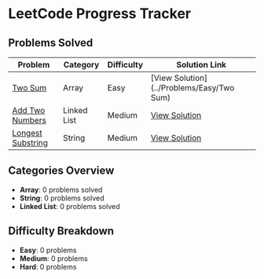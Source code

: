 # LeetCode Progress Tracker

## Problems Solved

| Problem                         | Category        | Difficulty | Solution Link                               |
|---------------------------------|-----------------|------------|---------------------------------------------|
| [Two Sum](https://leetcode.com/problems/two-sum/) | Array           | Easy       | [View Solution](../Problems/Easy/Two Sum)    |
| [Add Two Numbers](../solutions/add_two_numbers.py) | Linked List    | Medium     | [View Solution](../solutions/add_two_numbers.py) |
| [Longest Substring](../solutions/longest_substring.py) | String         | Medium     | [View Solution](../solutions/longest_substring.py) |

## Categories Overview
- **Array**: 0 problems solved
- **String**: 0 problems solved
- **Linked List**: 0 problems solved

## Difficulty Breakdown
- **Easy**: 0 problems
- **Medium**: 0 problems
- **Hard**: 0 problems

